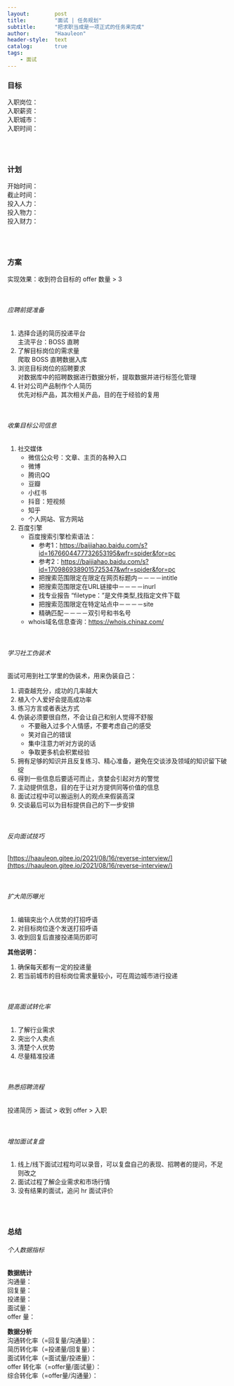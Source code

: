 ```yaml
---
layout:        post
title:         "面试 | 任务规划"
subtitle:      "把求职当成是一项正式的任务来完成"
author:        "Haauleon"
header-style:  text
catalog:       true
tags:
    - 面试
---
```


### 目标
入职岗位：       
入职薪资：    
入职城市：        
入职时间： 

<br>
<br>

### 计划
开始时间：     
截止时间：    
投入人力：            
投入物力：    
投入财力：     

<br>
<br>

### 方案     
实现效果：收到符合目标的 offer 数量 > 3        

<br>

###### 应聘前提准备
1. 选择合适的简历投递平台    
    主流平台：BOSS 直聘
2. 了解目标岗位的需求量    
    爬取 BOSS 直聘数据入库
3. 浏览目标岗位的招聘要求      
    对数据库中的招聘数据进行数据分析，提取数据并进行标签化管理
4. 针对公司产品制作个人简历     
    优先对标产品，其次相关产品，目的在于经验的复用      

<br>

###### 收集目标公司信息
1. 社交媒体     
    - 微信公众号：文章、主页的各种入口
    - 微博
    - 腾讯QQ 
    - 豆瓣
    - 小红书
    - 抖音：短视频
    - 知乎
    - 个人网站、官方网站
2. 百度引擎   
    - 百度搜索引擎检索语法：     
        - 参考1：https://baijiahao.baidu.com/s?id=1676604477732653195&wfr=spider&for=pc 
        - 参考2：https://baijiahao.baidu.com/s?id=1709869389015725347&wfr=spider&for=pc
        - 把搜索范围限定在限定在网页标题内－－－－intitle      
        - 把搜索范围限定在URL链接中－－－－inurl     
        - 找专业报告 “filetype：”是文件类型,找指定文件下载     
        - 把搜索范围限定在特定站点中－－－－site
        - 精确匹配－－－－双引号和书名号
    - whois域名信息查询：https://whois.chinaz.com/
<br>

###### 学习社工伪装术    
面试可用到社工学里的伪装术，用来伪装自己：     

1. 调查越充分，成功的几率越大      
2. 植入个人爱好会提高成功率      
3. 练习方言或者表达方式      
4. 伪装必须要很自然，不会让自己和别人觉得不舒服        
    - 不要融入过多个人情感，不要考虑自己的感受     
    - 笑对自己的错误     
    - 集中注意力听对方说的话     
    - 争取更多机会积累经验      
5. 拥有足够的知识并且反复练习、精心准备，避免在交谈涉及领域的知识留下破绽     
6. 得到一些信息后要适可而止，贪婪会引起对方的警觉      
7. 主动提供信息，目的在于让对方提供同等价值的信息       
8. 面试过程中可以搬运别人的观点来假装高深     
9. 交谈最后可以为目标提供自己的下一步安排    

<br>

###### 反向面试技巧
[https://haauleon.gitee.io/2021/08/16/reverse-interview/](https://haauleon.gitee.io/2021/08/16/reverse-interview/)

<br>

###### 扩大简历曝光
1. 编辑突出个人优势的打招呼语       
2. 对目标岗位逐个发送打招呼语     
3. 收到回复后直接投递简历即可    

**其他说明：**       
1. 确保每天都有一定的投递量     
2. 若当前城市的目标岗位需求量较小，可在周边城市进行投递  

<br>

###### 提高面试转化率
1. 了解行业需求    
2. 突出个人卖点      
3. 清楚个人优势   
4. 尽量精准投递      

<br>

###### 熟悉招聘流程
投递简历 > 面试 > 收到 offer > 入职    

<br>

###### 增加面试复盘
1. 线上/线下面试过程均可以录音，可以复盘自己的表现、招聘者的提问，不足则改之    
2. 面试过程了解企业需求和市场行情      
3. 没有结果的面试，追问 hr 面试评价    

<br>
<br>

### 总结
###### 个人数据指标
**数据统计**     
沟通量：            
回复量：     
投递量：     
面试量：     
offer 量：     

**数据分析**      
沟通转化率（=回复量/沟通量）：      
简历转化率（=投递量/回复量）：     
面试转化率（=面试量/投递量）：     
offer 转化率（=offer量/面试量）：      
综合转化率（=offer量/沟通量）：    